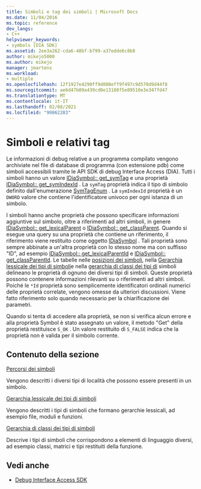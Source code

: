 ```yaml
---
title: Simboli e tag dei simboli | Microsoft Docs
ms.date: 11/04/2016
ms.topic: reference
dev_langs:
- C++
helpviewer_keywords:
- symbols [DIA SDK]
ms.assetid: 2ee3a262-cda6-48bf-b799-a37edde6c8b8
author: mikejo5000
ms.author: mikejo
manager: jmartens
ms.workload:
- multiple
ms.openlocfilehash: 12f1927e4290ff9d008eff9f497c9d570d9d44f8
ms.sourcegitcommit: ae6d47b09a439cd0e13180f5e89510e3e347fd47
ms.translationtype: MT
ms.contentlocale: it-IT
ms.lasthandoff: 02/08/2021
ms.locfileid: "99862283"
---
```

# <a name="symbols-and-symbol-tags"></a>Simboli e relativi tag
Le informazioni di debug relative a un programma compilato vengono archiviate nel file di database di programma (con estensione pdb) come simboli accessibili tramite le API SDK di debug Interface Access (DIA). Tutti i simboli hanno un valore [IDiaSymbol:: get_symTag](../../debugger/debug-interface-access/idiasymbol-get-symtag.md) e una proprietà [IDiaSymbol:: get_symIndexId](../../debugger/debug-interface-access/idiasymbol-get-symindexid.md) . La `symTag` proprietà indica il tipo di simbolo definito dall'enumerazione [SymTagEnum](../../debugger/debug-interface-access/symtagenum.md) . La `symIndexId` proprietà è un `DWORD` valore che contiene l'identificatore univoco per ogni istanza di un simbolo.

 I simboli hanno anche proprietà che possono specificare informazioni aggiuntive sul simbolo, oltre a riferimenti ad altri simboli, in genere [IDiaSymbol:: get_lexicalParent](../../debugger/debug-interface-access/idiasymbol-get-lexicalparent.md) o [IDiaSymbol:: get_classParent](../../debugger/debug-interface-access/idiasymbol-get-classparent.md). Quando si esegue una query su una proprietà che contiene un riferimento, il riferimento viene restituito come oggetto [IDiaSymbol](../../debugger/debug-interface-access/idiasymbol.md) . Tali proprietà sono sempre abbinate a un'altra proprietà con lo stesso nome ma con suffisso "ID", ad esempio [IDiaSymbol:: get_lexicalParentId](../../debugger/debug-interface-access/idiasymbol-get-lexicalparentid.md) e [IDiaSymbol:: get_classParentId](../../debugger/debug-interface-access/idiasymbol-get-classparentid.md). Le tabelle nelle [posizioni dei simboli](../../debugger/debug-interface-access/symbol-locations.md), nella [Gerarchia lessicale dei tipi di simboli](../../debugger/debug-interface-access/lexical-hierarchy-of-symbol-types.md)e nella [gerarchia di classi dei tipi di](../../debugger/debug-interface-access/class-hierarchy-of-symbol-types.md) simboli delineano le proprietà di ognuno dei diversi tipi di simboli. Queste proprietà possono contenere informazioni rilevanti su o riferimenti ad altri simboli. Poiché le `*Id` proprietà sono semplicemente identificatori ordinali numerici delle proprietà correlate, vengono omesse da ulteriori discussioni. Viene fatto riferimento solo quando necessario per la chiarificazione dei parametri.

 Quando si tenta di accedere alla proprietà, se non si verifica alcun errore e alla proprietà Symbol è stato assegnato un valore, il metodo "Get" della proprietà restituisce `S_OK` . Un valore restituito di `S_FALSE` indica che la proprietà non è valida per il simbolo corrente.

## <a name="in-this-section"></a>Contenuto della sezione

[Percorsi dei simboli](../../debugger/debug-interface-access/symbol-locations.md)

Vengono descritti i diversi tipi di località che possono essere presenti in un simbolo.

[Gerarchia lessicale dei tipi di simboli](../../debugger/debug-interface-access/lexical-hierarchy-of-symbol-types.md)

Vengono descritti i tipi di simboli che formano gerarchie lessicali, ad esempio file, moduli e funzioni.

[Gerarchia di classi dei tipi di simboli](../../debugger/debug-interface-access/class-hierarchy-of-symbol-types.md)

Descrive i tipi di simboli che corrispondono a elementi di linguaggio diversi, ad esempio classi, matrici e tipi restituiti della funzione.

## <a name="see-also"></a>Vedi anche

- [Debug Interface Access SDK](../../debugger/debug-interface-access/debug-interface-access-sdk.md)